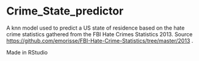 # Crime_State_predictor
A knn model used to predict a US state of residence based on the hate crime statistics gathered from the FBI Hate Crimes Statistics 2013.
Source https://github.com/emorisse/FBI-Hate-Crime-Statistics/tree/master/2013 .

Made in RStudio
